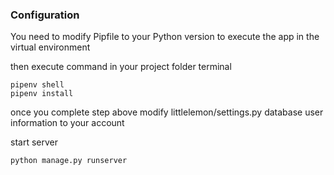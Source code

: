 

### Configuration 
You need to modify Pipfile to your Python version to execute the app in the virtual environment 

then execute command in your project folder terminal

```
pipenv shell
pipenv install
```

once you complete step above modify littlelemon/settings.py database user information to your account


start server
```
python manage.py runserver
```
